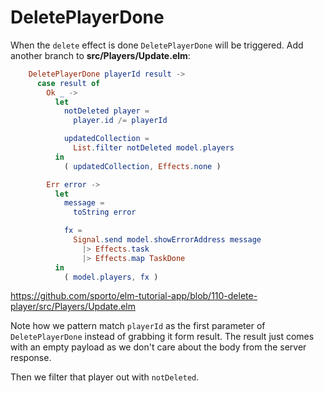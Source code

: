 # DeletePlayerDone


When the `delete` effect is done `DeletePlayerDone` will be triggered. Add another branch to __src/Players/Update.elm__:

```elm
    DeletePlayerDone playerId result ->
      case result of
        Ok _ ->
          let
            notDeleted player =
              player.id /= playerId

            updatedCollection =
              List.filter notDeleted model.players
          in
            ( updatedCollection, Effects.none )

        Err error ->
          let
            message =
              toString error

            fx =
              Signal.send model.showErrorAddress message
                |> Effects.task
                |> Effects.map TaskDone
          in
            ( model.players, fx )
```

<https://github.com/sporto/elm-tutorial-app/blob/110-delete-player/src/Players/Update.elm>

Note how we pattern match `playerId` as the first parameter of `DeletePlayerDone` instead of grabbing it form result. The result just comes with an empty payload as we don't care about the body from the server response.

Then we filter that player out with `notDeleted`.

